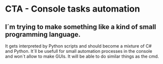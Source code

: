 # CTA - Console tasks automation
## I´m trying to make something like a kind of small programming language.
It gets interpreted by Python scripts and should become a mixture of C# and Python.
It´ll be usefull for small automation processes in the console and won´t allow to make GUIs. It will be able to do similar things as the cmd.
